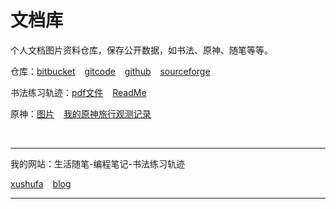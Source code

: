 # 文档库

个人文档图片资料仓库，保存公开数据，如书法、原神、随笔等等。


仓库：[bitbucket]( https://bitbucket.org/xu12345/document ) &ensp; [gitcode]( https://gitcode.net/xu180/document ) &ensp; [github]( https://github.com/scott180/document-article.git ) &ensp; [sourceforge]( https://sourceforge.net/p/xdocument/code/ci/master/tree/ )


书法练习轨迹：[pdf文件]( https://gitcode.net/xu180/document/-/tree/master/pdf ) &ensp; [ReadMe]( https://xyqin.coding.net/public/my/calligraphy/git/files )


原神：[图片]( https://bitbucket.org/xu12345/document/src/master/imgs/yuanshen/ ) &ensp; [我的原神旅行观测记录]( https://gitcode.net/xu180/document/-/blob/master/article/%E9%9A%8F%E7%AC%94/%E6%88%91%E7%9A%84%E5%8E%9F%E7%A5%9E%E6%97%85%E8%A1%8C%E8%A7%82%E6%B5%8B%E8%AE%B0%E5%BD%95.md )

<br>

---


我的网站：生活随笔-编程笔记-书法练习轨迹


[xushufa]( https://xushufa.cn ) &ensp; [blog]( https://vuepress-blog.xushufa.cn )

***




